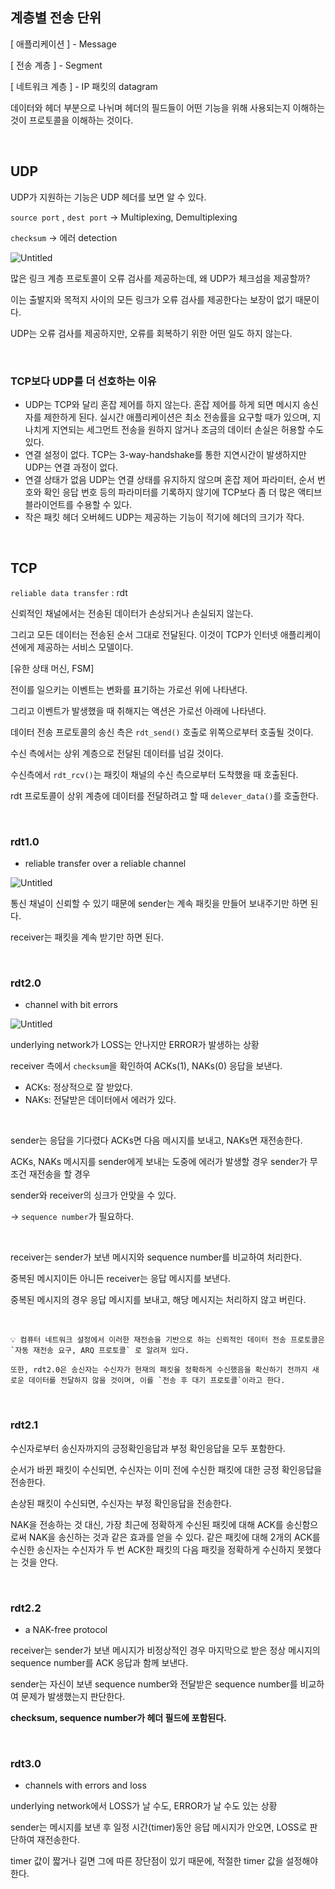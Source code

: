 ## 계층별 전송 단위

[ 애플리케이션 ] - Message

[ 전송 계층 ] - Segment

[ 네트워크 계층 ] - IP 패킷의 datagram

데이터와 헤더 부분으로 나뉘며 헤더의 필드들이 어떤 기능을 위해 사용되는지 이해하는 것이 프로토콜을 이해하는 것이다.

<br />

## UDP

UDP가 지원하는 기능은 UDP 헤더를 보면 알 수 있다.

`source port` , `dest port` → Multiplexing, Demultiplexing

`checksum` → 에러 detection

![Untitled](https://prod-files-secure.s3.us-west-2.amazonaws.com/8f34238a-246a-4ffd-8d8a-f3a45a9148ed/c0695da6-7da3-4359-97f8-94edae5e7374/Untitled.png)

많은 링크 계층 프로토콜이 오류 검사를 제공하는데, 왜 UDP가 체크섬을 제공할까?

이는 출발지와 목적지 사이의 모든 링크가 오류 검사를 제공한다는 보장이 없기 때문이다.

UDP는 오류 검사를 제공하지만, 오류를 회복하기 위한 어떤 일도 하지 않는다.

<br />

### TCP보다 UDP를 더 선호하는 이유

- UDP는 TCP와 달리 혼잡 제어를 하지 않는다.
  혼잡 제어를 하게 되면 메시지 송신자를 제한하게 된다.
  실시간 애플리케이션은 최소 전송률을 요구할 때가 있으며, 지나치게 지연되는 세그먼트 전송을 원하지 않거나 조금의 데이터 손실은 허용할 수도 있다.
- 연결 설정이 없다.
  TCP는 3-way-handshake를 통한 지연시간이 발생하지만 UDP는 연결 과정이 없다.
- 연결 상태가 없음
  UDP는 연결 상태를 유지하지 않으며 혼잡 제어 파라미터, 순서 번호와 확인 응답 번호 등의 파라미터를 기록하지 않기에 TCP보다 좀 더 많은 액티브 블라이언트를 수용할 수 있다.
- 작은 패킷 헤더 오버헤드
  UDP는 제공하는 기능이 적기에 헤더의 크기가 작다.

<br />

## TCP

`reliable data transfer` : rdt

신뢰적인 채널에서는 전송된 데이터가 손상되거나 손실되지 않는다.

그리고 모든 데이터는 전송된 순서 그대로 전달된다. 이것이 TCP가 인터넷 애플리케이션에게 제공하는 서비스 모델이다.

[유한 상태 머신, FSM]

전이를 일으키는 이벤트는 변화를 표기하는 가로선 위에 나타낸다.

그리고 이벤트가 발생했을 때 취해지는 액션은 가로선 아래에 나타낸다.

데이터 전송 프로토콜의 송신 측은 `rdt_send()` 호출로 위쪽으로부터 호출될 것이다.

수신 측에서는 상위 계층으로 전달된 데이터를 넘길 것이다.

수신측에서 `rdt_rcv()`는 패킷이 채널의 수신 측으로부터 도착했을 때 호출된다.

rdt 프로토콜이 상위 계층에 데이터를 전달하려고 할 때 `delever_data()`를 호출한다.

<br />

### rdt1.0

- reliable transfer over a reliable channel

![Untitled](https://prod-files-secure.s3.us-west-2.amazonaws.com/8f34238a-246a-4ffd-8d8a-f3a45a9148ed/755259f1-b7d1-4f3c-9590-33ad05d96341/Untitled.png)

통신 채널이 신뢰할 수 있기 때문에 sender는 계속 패킷을 만들어 보내주기만 하면 된다.

receiver는 패킷을 계속 받기만 하면 된다.

<br />

### rdt2.0

- channel with bit errors

![Untitled](https://prod-files-secure.s3.us-west-2.amazonaws.com/8f34238a-246a-4ffd-8d8a-f3a45a9148ed/dac59277-c40e-4b2a-abe7-2bb07ab665ea/Untitled.png)

underlying network가 LOSS는 안나지만 ERROR가 발생하는 상황

receiver 측에서 `checksum`을 확인하여 ACKs(1), NAKs(0) 응답을 보낸다.

- ACKs: 정상적으로 잘 받았다.
- NAKs: 전달받은 데이터에서 에러가 있다.

<br />

sender는 응답을 기다렸다 ACKs면 다음 메시지를 보내고, NAKs면 재전송한다.

ACKs, NAKs 메시지를 sender에게 보내는 도중에 에러가 발생할 경우 sender가 무조건 재전송을 할 경우

sender와 receiver의 싱크가 안맞을 수 있다.

→ `sequence number`가 필요하다.

<br />

receiver는 sender가 보낸 메시지와 sequence number를 비교하여 처리한다.

중복된 메시지이든 아니든 receiver는 응답 메시지를 보낸다.

중복된 메시지의 경우 응답 메시지를 보내고, 해당 메시지는 처리하지 않고 버린다.

<br />

```
💡 컴퓨터 네트워크 설정에서 이러한 재전송을 기반으로 하는 신뢰적인 데이터 전송 프로토콜은 `자동 재전송 요구, ARQ 프로토콜` 로 알려져 있다.

또한, rdt2.0은 송신자는 수신자가 현재의 패킷을 정확하게 수신했음을 확신하기 전까지 새로운 데이터를 전달하지 않을 것이며, 이를 `전송 후 대기 프로토콜`이라고 한다.
```

<br />

### rdt2.1

수신자로부터 송신자까지의 긍정확인응답과 부정 확인응답을 모두 포함한다.

순서가 바뀐 패킷이 수신되면, 수신자는 이미 전에 수신한 패킷에 대한 긍정 확인응답을 전송한다.

손상된 패킷이 수신되면, 수신자는 부정 확인응답을 전송한다.

NAK을 전송하는 것 대신, 가장 최근에 정확하게 수신된 패킷에 대해 ACK를 송신함으로써 NAK을 송신하는 것과 같은 효과를 얻을 수 있다. 같은 패킷에 대해 2개의 ACK를 수신한 송신자는 수신자가 두 번 ACK한 패킷의 다음 패킷을 정확하게 수신하지 못했다는 것을 안다.

<br />

### rdt2.2

- a NAK-free protocol

receiver는 sender가 보낸 메시지가 비정상적인 경우 마지막으로 받은 정상 메시지의 sequence number를 ACK 응답과 함께 보낸다.

sender는 자신이 보낸 sequence number와 전달받은 sequence number를 비교하여 문제가 발생했는지 판단한다.

**checksum, sequence number가 헤더 필드에 포함된다.**

<br />

### rdt3.0

- channels with errors and loss

underlying network에서 LOSS가 날 수도, ERROR가 날 수도 있는 상황

sender는 메시지를 보낸 후 일정 시간(timer)동안 응답 메시지가 안오면, LOSS로 판단하여 재전송한다.

timer 값이 짧거나 길면 그에 따른 장단점이 있기 때문에, 적절한 timer 값을 설정해야 한다.
